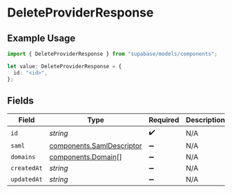 # DeleteProviderResponse

## Example Usage

```typescript
import { DeleteProviderResponse } from "supabase/models/components";

let value: DeleteProviderResponse = {
  id: "<id>",
};
```

## Fields

| Field                                                                  | Type                                                                   | Required                                                               | Description                                                            |
| ---------------------------------------------------------------------- | ---------------------------------------------------------------------- | ---------------------------------------------------------------------- | ---------------------------------------------------------------------- |
| `id`                                                                   | *string*                                                               | :heavy_check_mark:                                                     | N/A                                                                    |
| `saml`                                                                 | [components.SamlDescriptor](../../models/components/samldescriptor.md) | :heavy_minus_sign:                                                     | N/A                                                                    |
| `domains`                                                              | [components.Domain](../../models/components/domain.md)[]               | :heavy_minus_sign:                                                     | N/A                                                                    |
| `createdAt`                                                            | *string*                                                               | :heavy_minus_sign:                                                     | N/A                                                                    |
| `updatedAt`                                                            | *string*                                                               | :heavy_minus_sign:                                                     | N/A                                                                    |